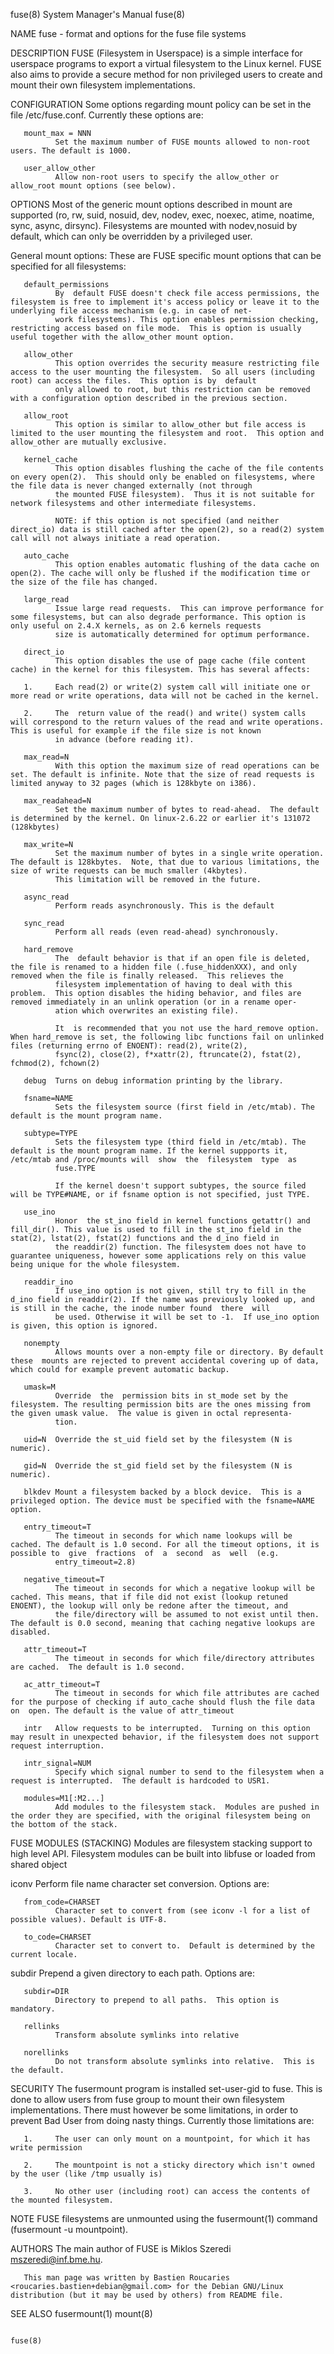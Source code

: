 fuse(8)                                                                                 System Manager's Manual                                                                                fuse(8)

NAME
       fuse - format and options for the fuse file systems

DESCRIPTION
       FUSE  (Filesystem  in  Userspace) is a simple interface for userspace programs to export a virtual filesystem to the Linux kernel. FUSE also aims to provide a secure method for non privileged
       users to create and mount their own filesystem implementations.

CONFIGURATION
       Some options regarding mount policy can be set in the file /etc/fuse.conf. Currently these options are:

       mount_max = NNN
              Set the maximum number of FUSE mounts allowed to non-root users. The default is 1000.

       user_allow_other
              Allow non-root users to specify the allow_other or allow_root mount options (see below).

OPTIONS
       Most of the generic mount options described in mount are supported (ro, rw, suid, nosuid, dev, nodev, exec, noexec, atime,  noatime,  sync,  async,  dirsync).  Filesystems  are  mounted  with
       nodev,nosuid by default, which can only be overridden by a privileged user.

   General mount options:
       These are FUSE specific mount options that can be specified for all filesystems:

       default_permissions
              By  default FUSE doesn't check file access permissions, the filesystem is free to implement it's access policy or leave it to the underlying file access mechanism (e.g. in case of net‐
              work filesystems). This option enables permission checking, restricting access based on file mode.  This is option is usually useful together with the allow_other mount option.

       allow_other
              This option overrides the security measure restricting file access to the user mounting the filesystem.  So all users (including root) can access the files.  This option is by  default
              only allowed to root, but this restriction can be removed with a configuration option described in the previous section.

       allow_root
              This option is similar to allow_other but file access is limited to the user mounting the filesystem and root.  This option and allow_other are mutually exclusive.

       kernel_cache
              This option disables flushing the cache of the file contents on every open(2).  This should only be enabled on filesystems, where the file data is never changed externally (not through
              the mounted FUSE filesystem).  Thus it is not suitable for network filesystems and other intermediate filesystems.

              NOTE: if this option is not specified (and neither direct_io) data is still cached after the open(2), so a read(2) system call will not always initiate a read operation.

       auto_cache
              This option enables automatic flushing of the data cache on open(2). The cache will only be flushed if the modification time or the size of the file has changed.

       large_read
              Issue large read requests.  This can improve performance for some filesystems, but can also degrade performance. This option is only useful on 2.4.X kernels, as on 2.6 kernels requests
              size is automatically determined for optimum performance.

       direct_io
              This option disables the use of page cache (file content cache) in the kernel for this filesystem. This has several affects:

       1.     Each read(2) or write(2) system call will initiate one or more read or write operations, data will not be cached in the kernel.

       2.     The  return value of the read() and write() system calls will correspond to the return values of the read and write operations. This is useful for example if the file size is not known
              in advance (before reading it).

       max_read=N
              With this option the maximum size of read operations can be set. The default is infinite. Note that the size of read requests is limited anyway to 32 pages (which is 128kbyte on i386).

       max_readahead=N
              Set the maximum number of bytes to read-ahead.  The default is determined by the kernel. On linux-2.6.22 or earlier it's 131072 (128kbytes)

       max_write=N
              Set the maximum number of bytes in a single write operation. The default is 128kbytes.  Note, that due to various limitations, the size of write requests can be much smaller (4kbytes).
              This limitation will be removed in the future.

       async_read
              Perform reads asynchronously. This is the default

       sync_read
              Perform all reads (even read-ahead) synchronously.

       hard_remove
              The  default behavior is that if an open file is deleted, the file is renamed to a hidden file (.fuse_hiddenXXX), and only removed when the file is finally released.  This relieves the
              filesystem implementation of having to deal with this problem.  This option disables the hiding behavior, and files are removed immediately in an unlink operation (or in a rename oper‐
              ation which overwrites an existing file).

              It  is recommended that you not use the hard_remove option. When hard_remove is set, the following libc functions fail on unlinked files (returning errno of ENOENT): read(2), write(2),
              fsync(2), close(2), f*xattr(2), ftruncate(2), fstat(2), fchmod(2), fchown(2)

       debug  Turns on debug information printing by the library.

       fsname=NAME
              Sets the filesystem source (first field in /etc/mtab). The default is the mount program name.

       subtype=TYPE
              Sets the filesystem type (third field in /etc/mtab). The default is the mount program name. If the kernel suppports it, /etc/mtab and /proc/mounts will  show  the  filesystem  type  as
              fuse.TYPE

              If the kernel doesn't support subtypes, the source filed will be TYPE#NAME, or if fsname option is not specified, just TYPE.

       use_ino
              Honor  the st_ino field in kernel functions getattr() and fill_dir(). This value is used to fill in the st_ino field in the stat(2), lstat(2), fstat(2) functions and the d_ino field in
              the readdir(2) function. The filesystem does not have to guarantee uniqueness, however some applications rely on this value being unique for the whole filesystem.

       readdir_ino
              If use_ino option is not given, still try to fill in the d_ino field in readdir(2). If the name was previously looked up, and is still in the cache, the inode number found  there  will
              be used. Otherwise it will be set to -1.  If use_ino option is given, this option is ignored.

       nonempty
              Allows mounts over a non-empty file or directory. By default these  mounts are rejected to prevent accidental covering up of data, which could for example prevent automatic backup.

       umask=M
              Override  the  permission bits in st_mode set by the filesystem. The resulting permission bits are the ones missing from the given umask value.  The value is given in octal representa‐
              tion.

       uid=N  Override the st_uid field set by the filesystem (N is numeric).

       gid=N  Override the st_gid field set by the filesystem (N is numeric).

       blkdev Mount a filesystem backed by a block device.  This is a privileged option. The device must be specified with the fsname=NAME option.

       entry_timeout=T
              The timeout in seconds for which name lookups will be cached. The default is 1.0 second. For all the timeout options, it is possible to  give  fractions  of  a  second  as  well  (e.g.
              entry_timeout=2.8)

       negative_timeout=T
              The timeout in seconds for which a negative lookup will be cached. This means, that if file did not exist (lookup retuned ENOENT), the lookup will only be redone after the timeout, and
              the file/directory will be assumed to not exist until then.  The default is 0.0 second, meaning that caching negative lookups are disabled.

       attr_timeout=T
              The timeout in seconds for which file/directory attributes are cached.  The default is 1.0 second.

       ac_attr_timeout=T
              The timeout in seconds for which file attributes are cached for the purpose of checking if auto_cache should flush the file data on  open. The default is the value of attr_timeout

       intr   Allow requests to be interrupted.  Turning on this option may result in unexpected behavior, if the filesystem does not support request interruption.

       intr_signal=NUM
              Specify which signal number to send to the filesystem when a request is interrupted.  The default is hardcoded to USR1.

       modules=M1[:M2...]
              Add modules to the filesystem stack.  Modules are pushed in the order they are specified, with the original filesystem being on the bottom of the stack.

FUSE MODULES (STACKING)
       Modules are filesystem stacking support to high level API. Filesystem modules can be built into libfuse or loaded from shared object

   iconv
       Perform file name character set conversion.  Options are:

       from_code=CHARSET
              Character set to convert from (see iconv -l for a list of possible values). Default is UTF-8.

       to_code=CHARSET
              Character set to convert to.  Default is determined by the current locale.

   subdir
       Prepend a given directory to each path. Options are:

       subdir=DIR
              Directory to prepend to all paths.  This option is mandatory.

       rellinks
              Transform absolute symlinks into relative

       norellinks
              Do not transform absolute symlinks into relative.  This is the default.

SECURITY
       The fusermount program is installed set-user-gid to fuse. This is done to allow users from fuse group to mount their own filesystem implementations.  There must however be  some  limitations,
       in order to prevent Bad User from doing nasty things.  Currently those limitations are:

       1.     The user can only mount on a mountpoint, for which it has write permission

       2.     The mountpoint is not a sticky directory which isn't owned by the user (like /tmp usually is)

       3.     No other user (including root) can access the contents of the mounted filesystem.

NOTE
       FUSE filesystems are unmounted using the fusermount(1) command (fusermount -u mountpoint).

AUTHORS
       The main author of FUSE is Miklos Szeredi <mszeredi@inf.bme.hu>.

       This man page was written by Bastien Roucaries <roucaries.bastien+debian@gmail.com> for the Debian GNU/Linux distribution (but it may be used by others) from README file.

SEE ALSO
       fusermount(1) mount(8)

                                                                                                                                                                                               fuse(8)

